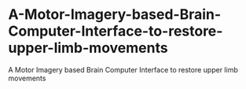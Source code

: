 # A-Motor-Imagery-based-Brain-Computer-Interface-to-restore-upper-limb-movements
A Motor Imagery based Brain Computer Interface to restore upper limb movements
